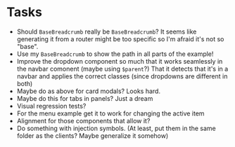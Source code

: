 # Tasks
* Should `BaseBreadcrumb` really be `BaseBreadcrumb`? It seems like generating it from a router might be too specific so I'm afraid it's not so "base".
* Use my `BaseBreadcrumb` to show the path in all parts of the example!
* Improve the dropdown component so much that it works seamlessly in the navbar comonent (maybe using `$parent`?) That it detects that it's in a navbar and applies the correct classes (since dropdowns are different in both)
* Maybe do as above for card modals? Looks hard.
* Maybe do this for tabs in panels? Just a dream
* Visual regression tests?
* For the menu example get it to work for changing the active item
* Alignment for those components that allow it?
* Do something with injection symbols. (At least, put them in the same folder as the clients? Maybe generalize it somehow)
